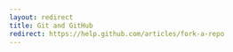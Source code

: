 ```yaml
---
layout: redirect
title: Git and GitHub
redirect: https://help.github.com/articles/fork-a-repo
---
```

